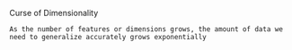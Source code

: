 Curse of Dimensionality

    As the number of features or dimensions grows, the amount of data we need to generalize accurately grows exponentially
